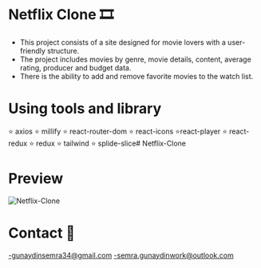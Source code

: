 # Netflix Clone 🎞️
- This project consists of a site designed for movie lovers with a user-friendly structure.
- The project includes movies by genre, movie details, content, average rating, producer and budget data.
- There is the ability to add and remove favorite movies to the watch list.

# Using tools and library
⭐ axios
⭐ millify
⭐ react-router-dom
⭐ react-icons
⭐react-player
⭐ react-redux
⭐ redux
⭐ tailwind
⭐ splide-slice# Netflix-Clone

  # Preview
  ![Netflix-Clone](https://github.com/user-attachments/assets/da6ef7f2-6417-4a88-a6db-6e3bb6451c77)

  # Contact 📧
  -gunaydinsemra34@gmail.com
  -semra.gunaydinwork@outlook.com

